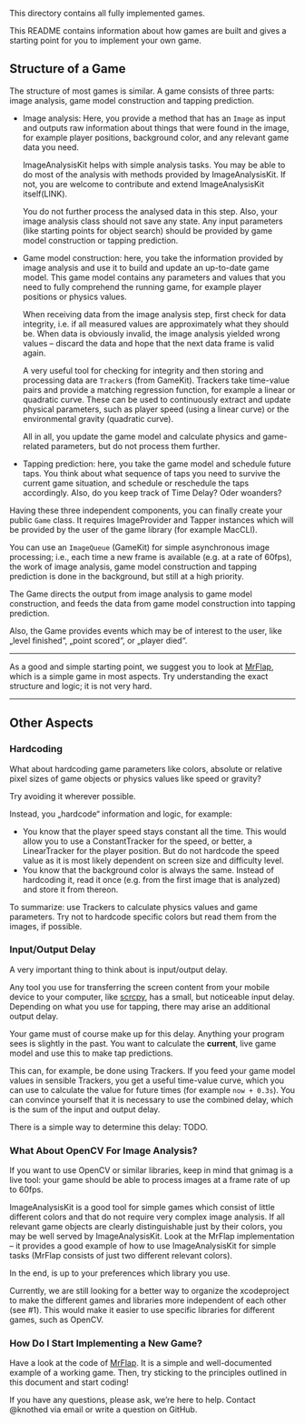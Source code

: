 This directory contains all fully implemented games.

This README contains information about how games are built and gives a starting point for you to implement your own game.

## Structure of a Game

The structure of most games is similar. A game consists of three parts: image analysis, game model construction and tapping prediction.

- Image analysis: Here, you provide a method that has an `Image` as input and outputs raw information about things that were found in the image, for example player positions, background color, and any relevant game data you need.

  ImageAnalysisKit helps with simple analysis tasks. You may be able to do most of the analysis with methods provided by ImageAnalysisKit. If not, you are welcome to contribute and extend ImageAnalysisKit itself(LINK).

  You do not further process the analysed data in this step. Also, your image analysis class should not save any state. Any input parameters (like starting points for object search) should be provided by game model construction or tapping prediction.

- Game model construction: here, you take the information provided by image analysis and use it to build and update an up-to-date game model. This game model contains any parameters and values that you need to fully comprehend the running game, for example player positions or physics values.

  When receiving data from the image analysis step, first check for data integrity, i.e. if all measured values are approximately what they should be. When data is obviously invalid, the image analysis yielded wrong values – discard the data and hope that the next data frame is valid again.

  A very useful tool for checking for integrity and then storing and processing data are `Tracker`s (from GameKit). Trackers take time-value pairs and provide a matching regression function, for example a linear or quadratic curve. These can be used to continuously extract and update physical parameters, such as player speed (using a linear curve) or the environmental gravity (quadratic curve).

  All in all, you update the game model and calculate physics and game-related parameters, but do not process them further.

- Tapping prediction: here, you take the game model and schedule future taps. You think about what sequence of taps you need to survive the current game situation, and schedule or reschedule the taps accordingly. Also, do you keep track of Time Delay? Oder woanders?

Having these three independent components, you can finally create your public `Game` class. It requires ImageProvider and Tapper instances which will be provided by the user of the game library (for example MacCLI).

You can use an `ImageQueue` (GameKit) for simple asynchronous image processing; i.e., each time a new frame is available (e.g. at a rate of 60fps), the work of image analysis, game model construction and tapping prediction is done in the background, but still at a high priority.

The Game directs the output from image analysis to game model construction, and feeds the data from game model construction into tapping prediction.

Also, the Game provides events which may be of interest to the user, like „level finished“, „point scored“, or „player died“.

---

As a good and simple starting point, we suggest you to look at [MrFlap](MrFlap), which is a simple game in most aspects. Try understanding the exact structure and logic; it is not very hard.

---

## Other Aspects

### Hardcoding

What about hardcoding game parameters like colors, absolute or relative pixel sizes of game objects or physics values like speed or gravity?

Try avoiding it wherever possible.

Instead, you „hardcode“ information and logic, for example:

- You know that the player speed stays constant all the time. This would allow you to use a ConstantTracker for the speed, or better, a LinearTracker for the player position. But do not hardcode the speed value as it is most likely dependent on screen size and difficulty level.
- You know that the background color is always the same. Instead of hardcoding it, read it once (e.g. from the first image that is analyzed) and store it from thereon.

To summarize: use Trackers to calculate physics values and game parameters. Try not to hardcode specific colors but read them from the images, if possible.



### Input/Output Delay

A very important thing to think about is input/output delay.

Any tool you use for transferring the screen content from your mobile device to your computer, like [scrcpy](../Mac/MacCLI/Sources/IO/Scrcpy), has a small, but noticeable input delay. Depending on what you use for tapping, there may arise an additional output delay.

Your game must of course make up for this delay. Anything your program sees is slightly in the past. You want to calculate the **current**, live game model and use this to make tap predictions.

This can, for example, be done using Trackers. If you feed your game model values in sensible Trackers, you get a useful time-value curve, which you can use to calculate the value for future times (for example `now + 0.3s`). You can convince yourself that it is necessary to use the combined delay, which is the sum of the input and output delay.

There is a simple way to determine this delay: TODO.



### What About OpenCV For Image Analysis?

If you want to use OpenCV or similar libraries, keep in mind that gnimag is a live tool: your game should be able to process images at a frame rate of up to 60fps.

ImageAnalysisKit is a good tool for simple games which consist of little different colors and that do not require very complex image analysis. If all relevant game objects are clearly distinguishable just by their colors, you may be well served by ImageAnalysisKit. Look at the MrFlap implementation – it provides a good example of how to use ImageAnalysisKit for simple tasks (MrFlap consists of just two different relevant colors).

In the end, is up to your preferences which library you use.

Currently, we are still looking for a better way to organize the xcodeproject to make the different games and libraries more independent of each other (see #1). This would make it easier to use specific libraries for different games, such as OpenCV.



### How Do I Start Implementing a New Game?

Have a look at the code of [MrFlap](MrFlap). It is a simple and well-documented example of a working game. Then, try sticking to the principles outlined in this document and start coding!

If you have any questions, please ask, we’re here to help. Contact @knothed via email or write a question on GitHub.